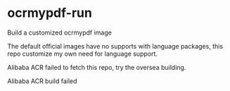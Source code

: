 # ocrmypdf-run
Build a customized ocrmypdf image

The default official images have no supports with language packages, this repo customize my own need for language support.

Alibaba ACR failed to fetch this repo, try the oversea building.

Alibaba ACR build failed
